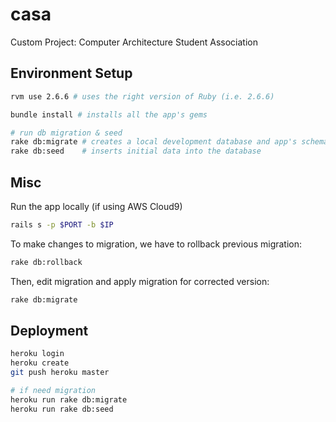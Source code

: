 # casa
Custom Project: Computer Architecture Student Association


## Environment Setup
```sh
rvm use 2.6.6 # uses the right version of Ruby (i.e. 2.6.6)

bundle install # installs all the app's gems

# run db migration & seed
rake db:migrate # creates a local development database and app's schema
rake db:seed    # inserts initial data into the database
```

## Misc
Run the app locally (if using AWS Cloud9)
```sh
rails s -p $PORT -b $IP
```
 
To make changes to migration, we have to rollback previous migration:
```sh
rake db:rollback
```
Then, edit migration and apply migration for corrected version:
```sh
rake db:migrate
```

## Deployment
```sh
heroku login
heroku create
git push heroku master

# if need migration
heroku run rake db:migrate
heroku run rake db:seed
```